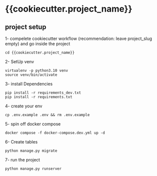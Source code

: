# {{cookiecutter.project_name}}

## project setup

1- compelete cookiecutter workflow (recommendation: leave project_slug empty) and go inside the project
```
cd {{cookiecutter.project_name}}
```

2- SetUp venv
```
virtualenv -p python3.10 venv
source venv/bin/activate
```

3- install Dependencies
```
pip install -r requirements_dev.txt
pip install -r requirements.txt
```

4- create your env
```
cp .env.example .env && rm .env.example
```

5- spin off docker compose
```
docker compose -f docker-compose.dev.yml up -d
```

6- Create tables
```
python manage.py migrate
```


7- run the project
```
python manage.py runserver
```